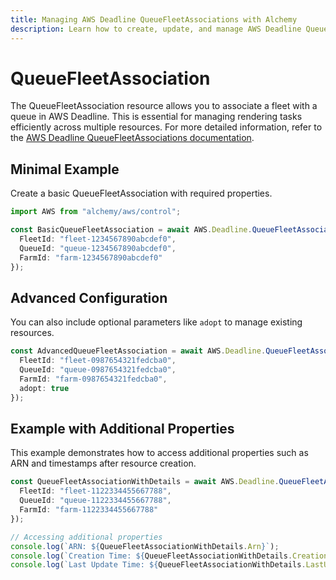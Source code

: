 ```yaml
---
title: Managing AWS Deadline QueueFleetAssociations with Alchemy
description: Learn how to create, update, and manage AWS Deadline QueueFleetAssociations using Alchemy Cloud Control.
---
```


# QueueFleetAssociation

The QueueFleetAssociation resource allows you to associate a fleet with a queue in AWS Deadline. This is essential for managing rendering tasks efficiently across multiple resources. For more detailed information, refer to the [AWS Deadline QueueFleetAssociations documentation](https://docs.aws.amazon.com/deadline/latest/userguide/).

## Minimal Example

Create a basic QueueFleetAssociation with required properties.

```ts
import AWS from "alchemy/aws/control";

const BasicQueueFleetAssociation = await AWS.Deadline.QueueFleetAssociation("BasicQueueFleetAssociation", {
  FleetId: "fleet-1234567890abcdef0",
  QueueId: "queue-1234567890abcdef0",
  FarmId: "farm-1234567890abcdef0"
});
```

## Advanced Configuration

You can also include optional parameters like `adopt` to manage existing resources.

```ts
const AdvancedQueueFleetAssociation = await AWS.Deadline.QueueFleetAssociation("AdvancedQueueFleetAssociation", {
  FleetId: "fleet-0987654321fedcba0",
  QueueId: "queue-0987654321fedcba0",
  FarmId: "farm-0987654321fedcba0",
  adopt: true
});
```

## Example with Additional Properties

This example demonstrates how to access additional properties such as ARN and timestamps after resource creation.

```ts
const QueueFleetAssociationWithDetails = await AWS.Deadline.QueueFleetAssociation("QueueFleetAssociationWithDetails", {
  FleetId: "fleet-1122334455667788",
  QueueId: "queue-1122334455667788",
  FarmId: "farm-1122334455667788"
});

// Accessing additional properties
console.log(`ARN: ${QueueFleetAssociationWithDetails.Arn}`);
console.log(`Creation Time: ${QueueFleetAssociationWithDetails.CreationTime}`);
console.log(`Last Update Time: ${QueueFleetAssociationWithDetails.LastUpdateTime}`);
```
